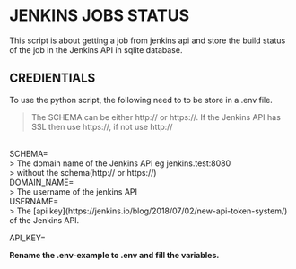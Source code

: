 # JENKINS JOBS STATUS
This script is about getting a job from jenkins api and store the build status of the job in the Jenkins API in sqlite database.

## CREDIENTIALS
To use the python script, the following need to to be store in a .env file.

> The SCHEMA can be either http:// or https://.
> If the Jenkins API has SSL then use https://, if not use http://
<br>
SCHEMA=
<br>
> The domain name of the Jenkins API eg jenkins.test:8080
<br>
> without the schema(http:// or https://)
<br>
DOMAIN_NAME=
<br>
> The username of the jenkins API
<br>
USERNAME=
<br>
> The [api key](https://jenkins.io/blog/2018/07/02/new-api-token-system/) of the Jenkins API.

API_KEY=

**Rename the .env-example to .env and fill the variables.**